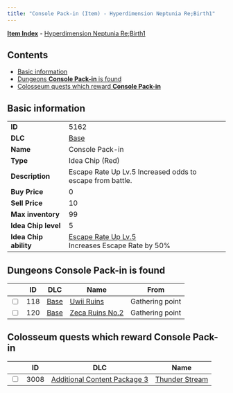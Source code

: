 ```yaml
---
title: "Console Pack-in (Item) - Hyperdimension Neptunia Re;Birth1"
---
```


[**Item Index**](/neptunia/rb1/item/index.html) - [Hyperdimension Neptunia Re;Birth1](/neptunia/rb1)

## Contents

- [Basic information](#basic-information)
- [Dungeons **Console Pack-in** is found](#dungeons-console-pack-in-is-found)
- [Colosseum quests which reward **Console Pack-in**](#colosseum-quests-which-reward-console-pack-in)

## Basic information

|   |   |
| -- | -- |
| **ID** | 5162 |
| **DLC** | [Base](/neptunia/rb1/dlc/1-base.html) |
| **Name** | Console Pack-in |
| **Type** | Idea Chip (Red) |
| **Description** | Escape Rate Up Lv.5 Increased odds to escape from battle. |
| **Buy Price** | 0 |
| **Sell Price** | 10 |
| **Max inventory** | 99 |
| **Idea Chip level** | 5 |
| **Idea Chip ability** | [Escape Rate Up Lv.5](/neptunia/rb1/avatar/1-9661-escape-rate-up-lv-5.html)<br />Increases Escape Rate by 50% |


## Dungeons **Console Pack-in** is found

|    | ID | DLC | Name | From |
| -- | -- | --- | ---- | ---- |
| <input type="checkbox" id="rb1-dungeon-1-118" class="trackbox" /> | 118 | [Base](/neptunia/rb1/dlc/1-base.html) | [Uwii Ruins](/neptunia/rb1/dungeon/1-118-uwii-ruins.html) | Gathering point |
| <input type="checkbox" id="rb1-dungeon-1-120" class="trackbox" /> | 120 | [Base](/neptunia/rb1/dlc/1-base.html) | [Zeca Ruins No.2](/neptunia/rb1/dungeon/1-120-zeca-ruins-no-2.html) | Gathering point |


## Colosseum quests which reward **Console Pack-in**

|    | ID | DLC | Name |
| -- | -- | --- | ---- |
| <input type="checkbox" id="rb1-colosseum-12-3008" class="trackbox" /> | 3008 | [Additional Content Package 3](/neptunia/rb1/dlc/12-pack3.html) | [Thunder Stream](/neptunia/rb1/colosseum/12-3008-thunder-stream.html) |
